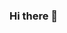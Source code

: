### Hi there 👋

<!--
**Rusu91-webdeveloper/Rusu91-webdeveloper** is a ✨ _special_ ✨ repository because its `README.md` (this file) appears on your GitHub profile.

Here are some ideas to get you started:

- 🔭 I’m currently working on many different projects using various languages HTML/CSS/JS/REACT
- 🌱 I’m currently learning different coding languages in colaboration with DCI BootCamp
- 💬 Ask me about anything related to Front End and Back End Development
- 📫 How to reach me: rusu.emanuel.webdeveloper@gmail.com /i am here for you 24/7
- ⚡ Fun fact: ...I am an Ex soldier,Close Protection and Personal Trainer addicted of everything related to Technology
-->
